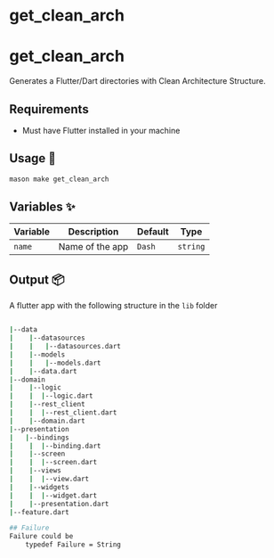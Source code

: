 # get_clean_arch

# get_clean_arch

Generates a Flutter/Dart directories with Clean Architecture Structure.

## Requirements

- Must have Flutter installed in your machine
## Usage 🚀

```sh
mason make get_clean_arch
```

## Variables ✨

| Variable        | Description                | Default                                        | Type     |
| --------------- | -------------------------- | ---------                                      | -------- |
| `name`          | Name of the app            | `Dash`                                    | `string` |

## Output 📦

A flutter app with the following structure in the ```lib``` folder

```sh

|--data
|    |--datasources
|    |   |--datasources.dart
|    |--models
|    |   |--models.dart
|    |--data.dart
|--domain
|    |--logic
|    |  |--logic.dart   
|    |--rest_client
|    |  |--rest_client.dart
|    |--domain.dart
|--presentation
|   |--bindings
|    |  |--binding.dart
|    |--screen
|    |  |--screen.dart
|    |--views
|    |  |--view.dart
|    |--widgets
|    |  |--widget.dart
|    |--presentation.dart
|--feature.dart

## Failure
Failure could be 
    typedef Failure = String